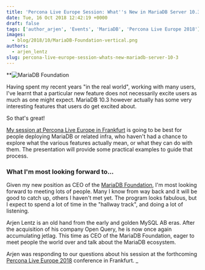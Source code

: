 ```yaml
---
title: 'Percona Live Europe Session: What''s New in MariaDB Server 10.3'
date: Tue, 16 Oct 2018 12:42:19 +0000
draft: false
tags: ['author_arjen', 'Events', 'MariaDB', 'Percona Live Europe 2018']
images:
  - blog/2018/10/MariaDB-Foundation-vertical.png
authors:
  - arjen_lentz
slug: percona-live-europe-session-whats-new-mariadb-server-10-3
---
```


**![MariaDB Foundation](blog/2018/10/MariaDB-Foundation-vertical.png)

Having spent my recent years "in the real world", working with many users, I've learnt that a particular new feature does not necessarily excite users as much as one might expect. MariaDB 10.3 however actually has some very interesting features that users do get excited about. 

So that's great! 

[My session at Percona Live Europe in Frankfurt](https://www.percona.com/live/e18/sessions/whats-new-in-and-around-mariadb-server-103) is going to be best for people deploying MariaDB or related infra, who haven't had a chance to explore what the various features actually mean, or what they can do with them. The presentation will provide some practical examples to guide that process.

### What I'm most looking forward to...

Given my new position as CEO of the [MariaDB Foundation](https://mariadb.org/about/), I'm most looking forward to meeting lots of people. Many I know from way back and it will be good to catch up, others I haven't met yet. The program looks fabulous, but I expect to spend a lot of time in the "hallway track", and doing a lot of listening. 

Arjen Lentz is an old hand from the early and golden MySQL AB eras. After the acquisition of his company Open Query, he is now once again accumulating jetlag. This time as CEO of the MariaDB Foundation, eager to meet people the world over and talk about the MariaDB ecosystem. 

Arjen was responding to our questions about his session at the forthcoming [Percona Live Europe 2018](https://www.percona.com/live/e18/) conference in Frankfurt. _